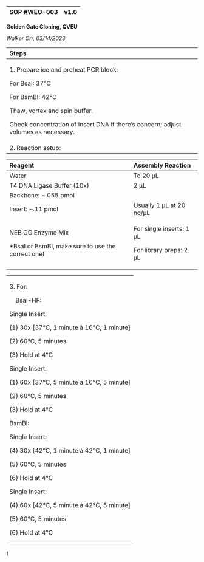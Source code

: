 ﻿|SOP #WEO-003                      |v1.0|
| :- | -: |

**Golden Gate Cloning, QVEU**

*Walker Orr, 03/14/2023*

|**Steps**|
| :- |
|<p>1. Prepare ice and preheat PCR block:</p><p>For BsaI: 37°C</p><p>For BsmBI: 42°C</p><p>Thaw, vortex and spin buffer.</p><p>Check concentration of insert DNA if there’s concern; adjust volumes as necessary.</p>|
|2. Reaction setup:|

|**Reagent**|**Assembly Reaction**|
| :- | :- |
|Water|To 20 µL|
|T4 DNA Ligase Buffer (10x)|2 µL|
|Backbone: ~.055 pmol||
|Insert: ~.11 pmol|Usually 1 µL at 20 ng/µL|
|<p>NEB GG Enzyme Mix	</p><p>\*BsaI or BsmBI, make sure to use the correct one!</p>|<p>For single inserts: 1 µL</p><p>For library preps: 2 µL</p>|

||
| :- |
|<p>3. For:</p><p>&emsp;BsaI-HF:</p><p>Single Insert:</p><p>(1) 30x [37°C, 1 minute à 16°C, 1 minute]</p><p>(2) 60°C, 5 minutes</p><p>(3) Hold at 4°C</p><p>Single Insert:</p><p>(1) 60x [37°C, 5 minute à 16°C, 5 minute]</p><p>(2) 60°C, 5 minutes</p><p>(3) Hold at 4°C</p><p>BsmBI:</p><p>Single Insert:</p><p>(4) 30x [42°C, 1 minute à 42°C, 1 minute]</p><p>(5) 60°C, 5 minutes</p><p>(6) Hold at 4°C</p><p>Single Insert:</p><p>(4) 60x [42°C, 5 minute à 42°C, 5 minute]</p><p>(5) 60°C, 5 minutes</p><p>(6) Hold at 4°C</p>|


1

